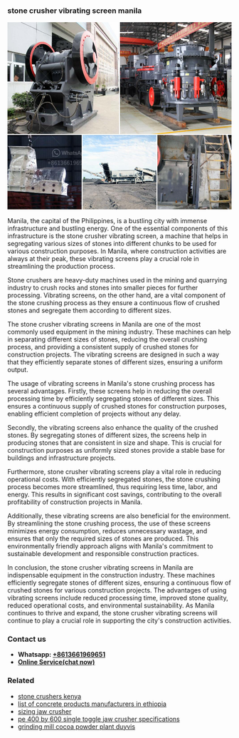 <h3>stone crusher vibrating screen manila</h3><img src='1706767263.jpg' alt=''><p>Manila, the capital of the Philippines, is a bustling city with immense infrastructure and bustling energy. One of the essential components of this infrastructure is the stone crusher vibrating screen, a machine that helps in segregating various sizes of stones into different chunks to be used for various construction purposes. In Manila, where construction activities are always at their peak, these vibrating screens play a crucial role in streamlining the production process.</p><p>Stone crushers are heavy-duty machines used in the mining and quarrying industry to crush rocks and stones into smaller pieces for further processing. Vibrating screens, on the other hand, are a vital component of the stone crushing process as they ensure a continuous flow of crushed stones and segregate them according to different sizes.</p><p>The stone crusher vibrating screens in Manila are one of the most commonly used equipment in the mining industry. These machines can help in separating different sizes of stones, reducing the overall crushing process, and providing a consistent supply of crushed stones for construction projects. The vibrating screens are designed in such a way that they efficiently separate stones of different sizes, ensuring a uniform output.</p><p>The usage of vibrating screens in Manila's stone crushing process has several advantages. Firstly, these screens help in reducing the overall processing time by efficiently segregating stones of different sizes. This ensures a continuous supply of crushed stones for construction purposes, enabling efficient completion of projects without any delay.</p><p>Secondly, the vibrating screens also enhance the quality of the crushed stones. By segregating stones of different sizes, the screens help in producing stones that are consistent in size and shape. This is crucial for construction purposes as uniformly sized stones provide a stable base for buildings and infrastructure projects.</p><p>Furthermore, stone crusher vibrating screens play a vital role in reducing operational costs. With efficiently segregated stones, the stone crushing process becomes more streamlined, thus requiring less time, labor, and energy. This results in significant cost savings, contributing to the overall profitability of construction projects in Manila.</p><p>Additionally, these vibrating screens are also beneficial for the environment. By streamlining the stone crushing process, the use of these screens minimizes energy consumption, reduces unnecessary wastage, and ensures that only the required sizes of stones are produced. This environmentally friendly approach aligns with Manila's commitment to sustainable development and responsible construction practices.</p><p>In conclusion, the stone crusher vibrating screens in Manila are indispensable equipment in the construction industry. These machines efficiently segregate stones of different sizes, ensuring a continuous flow of crushed stones for various construction projects. The advantages of using vibrating screens include reduced processing time, improved stone quality, reduced operational costs, and environmental sustainability. As Manila continues to thrive and expand, the stone crusher vibrating screens will continue to play a crucial role in supporting the city's construction activities.</p><h3>Contact us</h3><ul><li><strong>Whatsapp:&nbsp;<a href="https://wa.me/8613661969651">+8613661969651</a></strong></li><li><a href="https://swt.shibang-china.com/?git&amp;zhl&amp;stone crusher vibrating screen manila"><strong>Online Service(chat now)</strong></a></li></ul><h3>Related</h3><ul><li><a href='stone crushers kenya.md'>stone crushers kenya</a></li><li><a href='list of concrete products manufacturers in ethiopia.md'>list of concrete products manufacturers in ethiopia</a></li><li><a href='sizing jaw crusher.md'>sizing jaw crusher</a></li><li><a href='pe 400 by 600 single toggle jaw crusher specifications.md'>pe 400 by 600 single toggle jaw crusher specifications</a></li><li><a href='grinding mill cocoa powder plant duyvis.md'>grinding mill cocoa powder plant duyvis</a></li></ul>